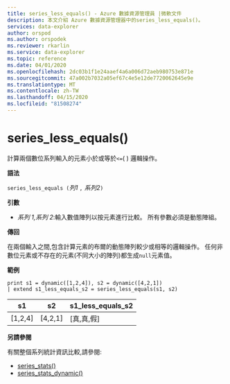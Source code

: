 ```yaml
---
title: series_less_equals() - Azure 數據資源管理員 |微軟文件
description: 本文介紹 Azure 數據資源管理器中的series_less_equals()。
services: data-explorer
author: orspod
ms.author: orspodek
ms.reviewer: rkarlin
ms.service: data-explorer
ms.topic: reference
ms.date: 04/01/2020
ms.openlocfilehash: 2dc03b1f1e24aaef4a6a006d72aeb980753e871e
ms.sourcegitcommit: 47a002b7032a05ef67c4e5e12de7720062645e9e
ms.translationtype: MT
ms.contentlocale: zh-TW
ms.lasthandoff: 04/15/2020
ms.locfileid: "81508274"
---
```

# <a name="series_less_equals"></a>series_less_equals()

計算兩個數位系列輸入的元素小於或等於`<=`( ) 邏輯操作。

**語法**

`series_less_equals (`*列1* `,` *系列2*`)`

**引數**

* *系列 1,系列 2*:輸入數值陣列以按元素進行比較。 所有參數必須是動態陣組。 

**傳回**

在兩個輸入之間,包含計算元素的布爾的動態陣列較少或相等的邏輯操作。 任何非數位元素或不存在的元素(不同大小的陣列)都生成`null`元素值。

**範例**

```kusto
print s1 = dynamic([1,2,4]), s2 = dynamic([4,2,1])
| extend s1_less_equals_s2 = series_less_equals(s1, s2)
```

|s1|s2|s1_less_equals_s2|
|---|---|---|
|[1,2,4]|[4,2,1]|[真,真,假]|

**另請參閱**

有關整個系列統計資訊比較,請參閱:
* [series_stats()](series-statsfunction.md)
* [series_stats_dynamic()](series-stats-dynamicfunction.md)